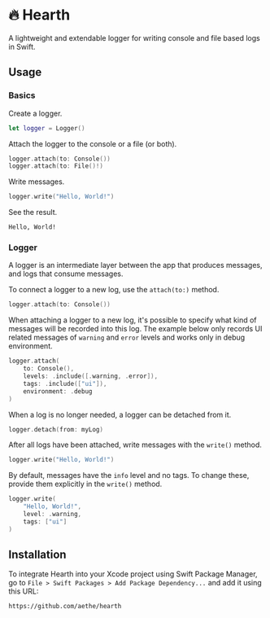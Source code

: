 # 🔥 Hearth

A lightweight and extendable logger for writing console and file based logs in Swift.

## Usage

### Basics

Create a logger.

```swift
let logger = Logger()
```

Attach the logger to the console or a file (or both).

```swift
logger.attach(to: Console())
logger.attach(to: File()!)
```

Write messages.

```swift
logger.write("Hello, World!")
```

See the result.

```
Hello, World!
```

### Logger

A logger is an intermediate layer between the app that produces messages, and logs that consume messages.

To connect a logger to a new log, use the `attach(to:)` method.

```swift
logger.attach(to: Console())
```

When attaching a logger to a new log, it's possible to specify what kind of messages will be recorded into this log. The example below only records UI related messages of `warning` and `error` levels and works only in debug environment.

```swift
logger.attach(
    to: Console(),
    levels: .include([.warning, .error]),
    tags: .include(["ui"]),
    environment: .debug
)
```

When a log is no longer needed, a logger can be detached from it.

```swift
logger.detach(from: myLog)
```

After all logs have been attached, write messages with the `write()` method.

```swift
logger.write("Hello, World!")
```

By default, messages have the `info` level and no tags. To change these, provide them explicitly in the `write()` method.

```swift
logger.write(
    "Hello, World!",
    level: .warning,
    tags: ["ui"]
)
```

## Installation

To integrate Hearth into your Xcode project using Swift Package Manager, go to `File > Swift Packages > Add Package Dependency...` and add it using this URL:

```
https://github.com/aethe/hearth
```
